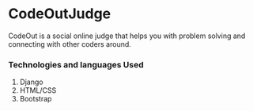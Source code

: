 # CodeOutJudge
 CodeOut is a social online judge that helps you with problem solving and connecting with other coders around.
### Technologies and languages Used
   1. Django
   2. HTML/CSS
   3. Bootstrap
